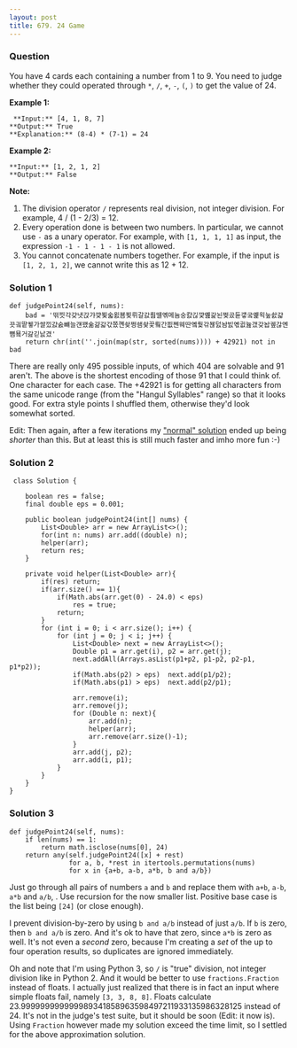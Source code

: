 ```yaml
---
layout: post
title: 679. 24 Game
---
```

### Question
You have 4 cards each containing a number from 1 to 9. You need to judge
whether they could operated through `*`, `/`, `+`, `-`, `(`, `)` to get the
value of 24.

 **Example 1:**  

    
    
     **Input:** [4, 1, 8, 7]
    **Output:** True
    **Explanation:** (8-4) * (7-1) = 24
    

**Example 2:**  

    
    
    **Input:** [1, 2, 1, 2]
    **Output:** False
    

**Note:**  

  1. The division operator `/` represents real division, not integer division. For example, 4 / (1 - 2/3) = 12.
  2. Every operation done is between two numbers. In particular, we cannot use `-` as a unary operator. For example, with `[1, 1, 1, 1]` as input, the expression `-1 - 1 - 1 - 1` is not allowed.
  3. You cannot concatenate numbers together. For example, if the input is `[1, 2, 1, 2]`, we cannot write this as 12 + 12.

### Solution 1
    
    
    def judgePoint24(self, nums):
        bad = '떢븻각걎냇갅갸꺚뵟숣욄뵴뵞뤼갈갌뤔떌옊메늄숭캸긶꺛옖갍뇐쩢곴듇걯궄옕왹눞솴걃끗긬땉궿가쌀낐걄숤뺴늘걘꽸숢걂갋갃쫐꼔솾쩡쇔솿끛뤜간븺쩬웨딴옠뤛갂뵪덠놤빐옋귒늂갰갖놥궾갆옌뼘묰거갎긷낤겼'
        return chr(int(''.join(map(str, sorted(nums)))) + 42921) not in bad
    

There are really only 495 possible inputs, of which 404 are solvable and 91
aren't. The above is the shortest encoding of those 91 that I could think of.
One character for each case. The +42921 is for getting all characters from the
same unicode range (from the "Hangul Syllables" range) so that it looks good.
For extra style points I shuffled them, otherwise they'd look somewhat sorted.

Edit: Then again, after a few iterations my ["normal"
solution](https://discuss.leetcode.com/topic/104018/short-python) ended up
being _shorter_ than this. But at least this is still much faster and imho
more fun :-)


### Solution 2
    
    
     class Solution {
    
        boolean res = false;
        final double eps = 0.001;
    
        public boolean judgePoint24(int[] nums) {
            List<Double> arr = new ArrayList<>();
            for(int n: nums) arr.add((double) n);
            helper(arr);
            return res;
        }
    
        private void helper(List<Double> arr){
            if(res) return;
            if(arr.size() == 1){
                if(Math.abs(arr.get(0) - 24.0) < eps)
                    res = true;
                return;
            }
            for (int i = 0; i < arr.size(); i++) {
                for (int j = 0; j < i; j++) {
                    List<Double> next = new ArrayList<>();
                    Double p1 = arr.get(i), p2 = arr.get(j);
                    next.addAll(Arrays.asList(p1+p2, p1-p2, p2-p1, p1*p2));
                    if(Math.abs(p2) > eps)  next.add(p1/p2);
                    if(Math.abs(p1) > eps)  next.add(p2/p1);
                    
                    arr.remove(i);
                    arr.remove(j);
                    for (Double n: next){
                        arr.add(n);
                        helper(arr);
                        arr.remove(arr.size()-1);
                    }
                    arr.add(j, p2);
                    arr.add(i, p1);
                }
            }
        }
    }
    
    


### Solution 3
    
    
    def judgePoint24(self, nums):
        if len(nums) == 1:
            return math.isclose(nums[0], 24)
        return any(self.judgePoint24([x] + rest)
                   for a, b, *rest in itertools.permutations(nums)
                   for x in {a+b, a-b, a*b, b and a/b})
    

Just go through all pairs of numbers `a` and `b` and replace them with `a+b`,
`a-b`, `a*b` and `a/b`, . Use recursion for the now smaller list. Positive
base case is the list being `[24]` (or close enough).

I prevent division-by-zero by using `b and a/b` instead of just `a/b`. If `b`
is zero, then `b and a/b` is zero. And it's ok to have that zero, since `a*b`
is zero as well. It's not even a _second_ zero, because I'm creating a _set_
of the up to four operation results, so duplicates are ignored immediately.

Oh and note that I'm using Python 3, so `/` is "true" division, not integer
division like in Python 2. And it would be better to use `fractions.Fraction`
instead of floats. I actually just realized that there is in fact an input
where simple floats fail, namely `[3, 3, 8, 8]`. Floats calculate
23.999999999999989341858963598497211933135986328125 instead of 24. It's not in
the judge's test suite, but it should be soon (Edit: it now is). Using
`Fraction` however made my solution exceed the time limit, so I settled for
the above approximation solution.



